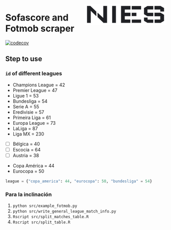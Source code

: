 <a href="https://www.nies.futbol/"><img
src="https://github.com/nepito/world_cup_semis/blob/develop/img/logo.jpeg" align="right" width="256"
/></a>

# Sofascore and Fotmob scraper
[![codecov](https://codecov.io/gh/niesfutbol/sofa_score_data/graph/badge.svg?token=vRIPoR2OZA)](https://codecov.io/gh/niesfutbol/sofa_score_data)

## Step to use

### `id` of different leagues

- Champions League = 42
- Premier League = 47
- Ligue 1 = 53
- Bundesliga = 54
- Serie A = 55
- Eredivisie = 57
- Primeira Liga = 61
- Europa League = 73
- LaLiga = 87
- Liga MX = 230
- [ ] Bélgica = 40
- [ ] Escocia = 64
- [ ] Austria = 38
- Copa América = 44
- Eurocopa = 50


``` python
league = {"copa_america": 44, "eurocopa": 50, "bundesliga" = 54}
```

### Para la inclinación
1. `python src/example_fotmob.py`
1. `python src/write_general_league_match_info.py`
1. `Rscript src/split_matches_table.R`
1. `Rscript src/split_table.R`